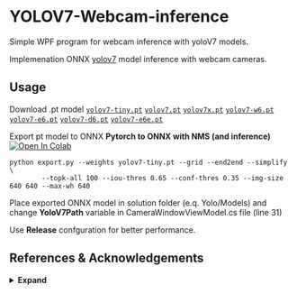 # YOLOV7-Webcam-inference
Simple WPF program for webcam inference with yoloV7 models.

Implemenation ONNX [yolov7](https://github.com/WongKinYiu/yolov7) model inference with webcam cameras.

## Usage
Download .pt model
[`yolov7-tiny.pt`](https://github.com/WongKinYiu/yolov7/releases/download/v0.1/yolov7-tiny.pt)
[`yolov7.pt`](https://github.com/WongKinYiu/yolov7/releases/download/v0.1/yolov7.pt)
[`yolov7x.pt`](https://github.com/WongKinYiu/yolov7/releases/download/v0.1/yolov7x.pt) 
[`yolov7-w6.pt`](https://github.com/WongKinYiu/yolov7/releases/download/v0.1/yolov7-w6.pt) 
[`yolov7-e6.pt`](https://github.com/WongKinYiu/yolov7/releases/download/v0.1/yolov7-e6.pt) 
[`yolov7-d6.pt`](https://github.com/WongKinYiu/yolov7/releases/download/v0.1/yolov7-d6.pt)
[`yolov7-e6e.pt`](https://github.com/WongKinYiu/yolov7/releases/download/v0.1/yolov7-e6e.pt)

Export pt model to ONNX
**Pytorch to ONNX with NMS (and inference)** <a href="https://colab.research.google.com/github/WongKinYiu/yolov7/blob/main/tools/YOLOv7onnx.ipynb"><img src="https://colab.research.google.com/assets/colab-badge.svg" alt="Open In Colab"></a>
```shell
python export.py --weights yolov7-tiny.pt --grid --end2end --simplify \
        --topk-all 100 --iou-thres 0.65 --conf-thres 0.35 --img-size 640 640 --max-wh 640
```
        
Place exported ONNX model in solution folder (e.q. Yolo/Models) and change <b>YoloV7Path</b> variable in CameraWindowViewModel.cs file (line 31)

Use <b>Release</b> confguration for better performance.

## References & Acknowledgements

<details><summary> <b>Expand</b> </summary>
        
* [https://github.com/WongKinYiu/yolov7](https://github.com/WongKinYiu/yolov7)
* [https://github.com/ivilson/Yolov7net](https://github.com/ivilson/Yolov7net)

</details>
